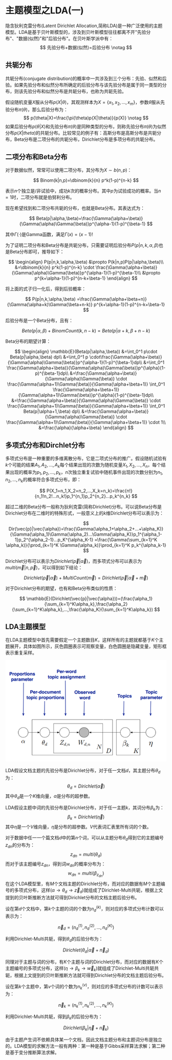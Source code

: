 # 主题模型之LDA(一)

隐含狄利克雷分布(Latent Dirichlet Allocation,简称LDA)是一种广泛使用的主题模型。LDA是基于贝叶斯模型的，涉及到贝叶斯模型往往都离不开"先验分布"、"数据(似然)"和"后验分布"。在贝叶斯学派中有：
$$
先验分布+数据(似然)=后验分布  \notag
$$


## 共轭分布

共轭分布(conjugate distribution)的概率中一共涉及到三个分布：先验、似然和后验。如果先验分布和似然分布所确定的后验分布与该先验分布是属于同一类型的分布，则该先验分布和似然分布是共轭分布，也称为共轭先验。

假设随机变量$X$服从分布$p(X|\theta)$，其观测样本为$X=\{x_1,x_2,...,x_m\}$，参数$\theta$服从先验分布$\pi(\theta)$，那么后验分布为：
$$
p(\theta|X)=\frac{\pi(\theta)p(X|\theta)}{p(X)} \notag
$$
如果后验分布$p(\theta|X)$和先验分布$\pi(\theta)$是同种类型的分布，则称先验分布$\pi(\theta)$为似然分布$p(X|theta)$的共轭分布。比较常见的例子有：高斯分布是高斯分布是共轭分布，Beta分布是二项分布的共轭分布，Dirichlet分布是多项分布的共轭分布。



## 二项分布和Beta分布

对于数据似然，常常可以使用二项分布，其分布为$X\sim b(n,p)$：

$$
Binom(k|n,p)=\dbinom{k}{n} p^k(1-p)^{n-k}
$$

表示$n$个独立是/非试验中，成功$k$次的概率分布。其中$p$为试验成功的概率。当$n=1$时，二项分布就是伯努利分布。

现在希望找到和二项分布共轭的分布，也就是Beta分布。其表达式为：

$$
Beta(p|\alpha,\beta)=\frac{\Gamma(\alpha+\beta)}{\Gamma(\alpha)\Gamma(\beta)}p^{\alpha-1}(1-p)^{\beta-1}
$$

其中$\Gamma(\cdot)$是Gamma函数，满足$\Gamma(x)=(x-1)!$

为了证明二项分布和Beta分布是共轭分布，只需要证明后验分布$P(p|n,k,\alpha,\beta)$也是Beta分布即可，推导如下：

$$
\begin{align}
P(p|n,k,\alpha,\beta) 
&\propto P(k|n,p)P(p|\alpha,\beta)\\
&=\dbinom{k}{n} p^k(1-p)^{n-k} \cdot \frac{\Gamma(\alpha+\beta)}{\Gamma(\alpha)\Gamma(\beta)}p^{\alpha-1}(1-p)^{\beta-1}\\
&\propto p^{k+\alpha-1}(1-p)^{n-k+\beta-1}
\end{align}
$$

将上面的式子归一化后，得到后验概率：

$$
P(p|n,k,\alpha,\beta) =\frac{\Gamma(\alpha+\beta+n)}{\Gamma(\alpha+k)\Gamma(\beta+n-k)} p^{k+\alpha-1}(1-p)^{n-k+\beta-1}
$$

后验分布是一个Beta分布，且有：

$$
Beta(p|\alpha,\beta)+BinomCount(k,n-k)=Beta(p|\alpha+k,\beta+n-k)
$$

Beta分布的期望计算：

$$
\begin{align}
\mathbb{E}(Beta(p|\alpha,\beta))
&=\int_0^1 p\cdot Beta(p|\alpha,\beta) dp\\
&=\int_0^1 p \cdot\frac{\Gamma(\alpha+\beta)}{\Gamma(\alpha)\Gamma(\beta)}p^{\alpha-1}(1-p)^{\beta-1}dp\\
&=\int_0^1 \frac{\Gamma(\alpha+\beta)}{\Gamma(\alpha)\Gamma(\beta)}p^{\alpha}(1-p)^{\beta-1}dp\\
&=\frac{\Gamma(\alpha+\beta)}{\Gamma(\alpha)\Gamma(\beta)} \cdot \frac{\Gamma(\alpha+1)\Gamma(\beta)}{\Gamma(\alpha+\beta+1)} \int_0^1 \frac{\Gamma(\alpha+\beta+1)}{\Gamma(\alpha+1)\Gamma(\beta)}p^{\alpha}(1-p)^{\beta-1}dp\\
&=\frac{\Gamma(\alpha+\beta)}{\Gamma(\alpha)\Gamma(\beta)} \cdot \frac{\Gamma(\alpha+1)\Gamma(\beta)}{\Gamma(\alpha+\beta+1)} \int_0^1 Beta(p|\alpha+1,\beta) dp\\
&=\frac{\Gamma(\alpha+\beta)}{\Gamma(\alpha)\Gamma(\beta)} \cdot \frac{\Gamma(\alpha+1)\Gamma(\beta)}{\Gamma(\alpha+\beta+1)} \cdot 1\\
&=\frac{\alpha}{\alpha+\beta}
\end{align}
$$



## 多项式分布和Dirchlet分布

多项式分布是一种重要的多维离散分布，它是二项式分布的推广。假设随机试验有$k$个可能的结果$A_1,A_2,...,A_k$每个结果出现的次数为随机变量$X_1,X_2,...,X_n$，每个结果出现的概率为$p_1,p_2,...,p_k$，$n$次独立重复试验中随机事件出现的次数分别为$n_1,n_2,...,n_k$的概率符合多项式分布，即：

$$
P(X_1=n_1,X_2=n_2,...,X_k=n_k)=\frac{n!}{n_1!n_2!...n_k!}p_1^{n_1}p_2^{n_2}...p_k^{n_k}
$$

超过二维的Beta分布一般称为狄利克雷(简称Dirichlet)分布。可以说Beta分布是Dirichlet分布在二维时的特殊形式，一般意义上的$k$维Dirichlet分布可以表示为：

$$
Dir(\vec{p}|\vec{\alpha})=\frac{\Gamma(\alpha_1+\alpha_2+...+\alpha_K)}{\Gamma(\alpha_1)\Gamma(\alpha_2)...\Gamma(\alpha_K)}p_1^{\alpha_1-1}p_2^{\alpha_2-1}...p_K^{\alpha_K-1}
=\frac{\Gamma(\sum_{k=1}^K \alpha_k)}{\prod_{k=1}^K \Gamma(\alpha_k)}\prod_{k=1}^K p_k^{\alpha_k-1}
$$

Dirichlet分布可以表示为$Dirichlet(\vec{p}|\vec{\alpha})$，而多项式分布可以表示为$multi(\vec{m}|n,\vec{p})$，可以得到如下结论：

$$
Dirichlet(\vec p|\vec \alpha) + MultiCount(\vec m) = Dirichlet(\vec p|\vec \alpha + \vec m)
$$

对于Dirichlet分布的期望，也有和Beta分布类似的性质：

$$
\mathbb{E}(Dirichlet(\vec{p}|\vec{\alpha}))=(\frac{\alpha_1}{\sum_{k=1}^K\alpha_k},\frac{\alpha_2}{\sum_{k=1}^K\alpha_k},...,\frac{\alpha_K}{\sum_{k=1}^K\alpha_k})
$$


## LDA主题模型

在LDA主题模型中首先需要假定一个主题数目$K$，这样所有的主题就都基于$K$个主题展开，具体如图所示，灰色圆圈表示可观察变量，白色圆圈是隐藏变量，矩形框表示重复采样。

![topic_lda](assets/topic_lda.png)

LDA假设文档主题的先验分布是Dirichlet分布，对于任一文档$d$，其主题分布$\theta_d$为：
$$
\theta_d = Dirichlet(\vec{\alpha})
$$
其中$\theta_d$是一个$K$维向量，$\alpha$是分布的超参数。

LDA假设主题中词的先验分布是Dirichlet分布，对于任一主题$k$，其词分布$\beta_k$为：
$$
\beta_k = Dirichlet(\vec{\eta})
$$
其中$\eta$是一个$V$维向量，$\eta$是分布的超参数。$V$代表词汇表里所有词的个数。

对于数据中任一一个篇文档$d$中的第$n$个词，可以从主题分布$\theta_d$得到它的主题编号$z_{dn}$的分布为：
$$
z_{dn}=multi(\theta_d)
$$
而对于该主题编号$z_{dn}$，得到词$w_{dn}$的概率分布为：
$$
w_{dn}=multi(\beta_{z_{dn}})
$$
在这个LDA模型里，有$M$个文档主题的Dirichlet分布，而对应的数据有$M$个主题编号的多项式分布，这样$(\alpha\rightarrow \theta_d \rightarrow \vec{z}_d)$就组成了Dirichlet-Multi共轭，根据上文提到的贝叶斯推断方法就可得到Dirichlet分布的文档主题后验分布。

设在第$d$个文档中，第$k$个主题的词的个数为$n_d^{(k)}$，则对应的多项式分布计数可以表示为：

$$
\vec{n}_d = (n_d^{(1)},n_d^{(2)},...,n_d^{(K)})
$$

利用Dirichlet-Multi共轭，得到$\theta_d$的后验分布为：

$$
Dirichlet(\theta_d| \vec{\alpha}+\vec{n}_d)
$$

同理对于主题与词的分布，有$K$个主题与词的Dirichlet分布，而对应的数据有$K$个主题编号的多项式分布，这样$(\eta \rightarrow \beta_k \rightarrow \vec{w}_k)$就组成了Dirichlet-Multi共轭共轭，根据上文提到的贝叶斯推断方法就可得到Dirichlet分布的文档主题后验分布。

设在第$k$个主题中，第$v$个词的个数为$n_k^{(v)}$，则对应的多项式分布的计数可以表示为：

$$
\vec{n}_k = (n_k^{(1)},n_k^{(2)},...,n_k^{(K)})
$$

利用Dirichlet-Multi共轭，得到$\beta_k$的后验分布为：

$$
Dirichlet(\beta_k| \vec{\eta}+\vec{n}_k)
$$

由于主题产生词不依赖具体某一个文档，因此文档主题分布和主题词分布是独立的。LDA模型的求解方法一般有两种：第一种是基于Gibbs采样算法求解；第二种是基于变分推断算法求解。



















